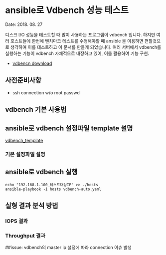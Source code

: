 # ansible로 Vdbench 성능 테스트
Date: 2018. 08. 27

디스크 I/O 성능을 테스트할 때 많이 사용하는 프로그램이 vdbench 입니다. 하지만 여러 호스트들에 한번에 벤치마크 테스트를 수행해야할 때 ansible 을 이용하면 편할것으로 생각하여 이를 테스트하고 이 문서를 만들게 되었습니다. 
여러 서버에서 vdbench를 실행하는 기능이 vdbench 자체적으로 내장하고 있어, 이를 활용하여 기능 구현.
  - [vdbencn download](https://www.oracle.com/technetwork/server-storage/vdbench-downloads-1901681.html)

## 사전준비사항
- ssh connection w/o root passwd

## vdbench 기본 사용법

## ansible로 vdbench 설정파일 template 설명
[vdbench_template](templates/vdbench.conf.j2)
### 기본 설정파일 설명

## ansible로 vdbench 실행
```
echo "192.168.1.100_테스트대상IP" >> ./hosts
ansible-playbook -i hosts vdbench-auto.yaml
```

## 실형 결과 분석 방법
### IOPS 결과
### Throughput 결과


##issue:
vdbench의 master ip 설정에 따라 connection 이슈 발생 
